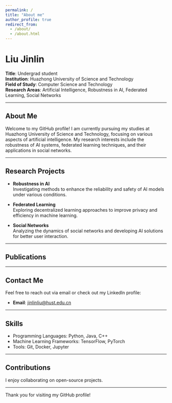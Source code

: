```yaml
---
permalink: /
title: "About me"
author_profile: true
redirect_from: 
  - /about/
  - /about.html
---
```

# Liu Jinlin

**Title**: Undergrad student  
**Institution**: Huazhong University of Science and Technology  
**Field of Study**: Computer Science and Technology  
**Research Areas**: Artificial Intelligence, Robustness in AI, Federated Learning, Social Networks

---

## About Me

Welcome to my GitHub profile! I am currently pursuing my studies at Huazhong University of Science and Technology, focusing on various aspects of artificial intelligence. My research interests include the robustness of AI systems, federated learning techniques, and their applications in social networks.

---

## Research Projects

- **Robustness in AI**  
  Investigating methods to enhance the reliability and safety of AI models under various conditions.

- **Federated Learning**  
  Exploring decentralized learning approaches to improve privacy and efficiency in machine learning.

- **Social Networks**  
  Analyzing the dynamics of social networks and developing AI solutions for better user interaction.

---

## Publications

---

## Contact Me

Feel free to reach out via email or check out my LinkedIn profile:

- **Email**:   jinlinliu@hust.edu.cn

---

## Skills

- Programming Languages: Python, Java, C++
- Machine Learning Frameworks: TensorFlow, PyTorch
- Tools: Git, Docker, Jupyter

---

## Contributions

I enjoy collaborating on open-source projects.

---

Thank you for visiting my GitHub profile!


